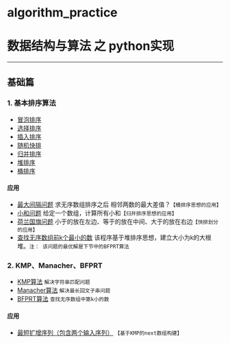 # algorithm_practice
# 数据结构与算法 之 python实现
---
## 基础篇
### 1. 基本排序算法
* [冒泡排序](https://github.com/lianyingteng/algorithm_practice/blob/master/Code1_BubbleSort.py "Code1_BubbleSort.py")
* [选择排序](https://github.com/lianyingteng/algorithm_practice/blob/master/Code1_SelectionSort.py "Code1_SelectionSort.py")
* [插入排序](https://github.com/lianyingteng/algorithm_practice/blob/master/Code1_InsertionSort.py "Code1_InsertionSort.py")
* [随机快排](https://github.com/lianyingteng/algorithm_practice/blob/master/Code1_QuickSort.py "Code1_QuickSort.py")
* [归并排序](https://github.com/lianyingteng/algorithm_practice/blob/master/Code1_MergeSort.py "Code1_MergeSort.py")
* [堆排序](https://github.com/lianyingteng/algorithm_practice/blob/master/Code1_HeapSort.py "Code1_HeapSort.py")
* [桶排序](https://github.com/lianyingteng/algorithm_practice/blob/master/Code1_BucketSort.py "Code1_BucketSort.py")
   
#### 应用
* [最大间隔问题](https://github.com/lianyingteng/algorithm_practice/blob/master/Code11_MaxGap.py)  求无序数组排序之后 相邻两数的最大差值？`【桶排序思想的应用】 `
* [小和问题](https://github.com/lianyingteng/algorithm_practice/blob/master/Code11_MinSum.py)  给定一个数组，计算所有小和`【归并排序思想的应用】` 
* [荷兰国旗问题](https://github.com/lianyingteng/algorithm_practice/blob/master/Code11_NetherlandsFlag.py)  小于的放在左边、等于的放在中间、大于的放在右边`【快排划分的应用】`
* [查找无序数组前k个最小的数](https://github.com/lianyingteng/algorithm_practice/blob/master/Code11_heapSort.py)  该程序基于堆排序思想，建立大小为k的大根堆。`注： 该问题的最优解是下节中的BFPRT算法`

### 2. KMP、Manacher、BFPRT
* [KMP算法](https://github.com/lianyingteng/algorithm_practice/blob/master/Code2_KMP.py) `解决字符串匹配问题`
* [Manacher算法](https://github.com/lianyingteng/algorithm_practice/blob/master/Code2_Manacher.py) `解决最长回文子串问题`
* [BFPRT算法](https://github.com/lianyingteng/algorithm_practice/blob/master/Code2_BFPRT.py) `查找无序数组中第k小的数`
#### 应用
* [最短扩增序列（包含两个输入序列）](https://github.com/lianyingteng/algorithm_practice/blob/master/Code21_KMP_ShortestHaveTwice.py)  `【基于KMP的next数组构建】`

